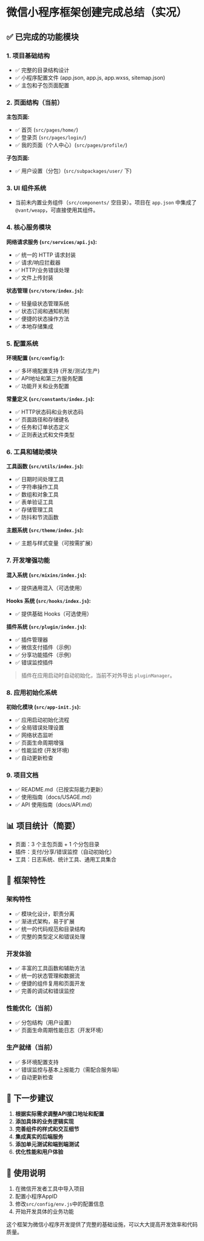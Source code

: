 # 微信小程序框架创建完成总结（实况）

## ✅ 已完成的功能模块

### 1. 项目基础结构
- ✅ 完整的目录结构设计
- ✅ 小程序配置文件 (app.json, app.js, app.wxss, sitemap.json)
- ✅ 主包和子包页面配置

### 2. 页面结构（当前）
**主包页面:**
- ✅ 首页 (`src/pages/home/`)
- ✅ 登录页 (`src/pages/login/`)
- ✅ 我的页面（个人中心）(`src/pages/profile/`)

**子包页面:**
- ✅ 用户设置（分包）(`src/subpackages/user/` 下)

### 3. UI 组件系统
- 当前未内置业务组件（`src/components/` 空目录）。项目在 `app.json` 中集成了 `@vant/weapp`，可直接使用其组件。

### 4. 核心服务模块
**网络请求服务 (`src/services/api.js`):**
- ✅ 统一的 HTTP 请求封装
- ✅ 请求/响应拦截器
- ✅ HTTP/业务错误处理
- ✅ 文件上传封装

**状态管理 (`src/store/index.js`):**
- ✅ 轻量级状态管理系统
- ✅ 状态订阅和通知机制
- ✅ 便捷的状态操作方法
- ✅ 本地存储集成

### 5. 配置系统
**环境配置 (`src/config/`):**
- ✅ 多环境配置支持 (开发/测试/生产)
- ✅ API地址和第三方服务配置
- ✅ 功能开关和业务配置

**常量定义 (`src/constants/index.js`):**
- ✅ HTTP状态码和业务状态码
- ✅ 页面路径和存储键名
- ✅ 任务和订单状态定义
- ✅ 正则表达式和文件类型

### 6. 工具和辅助模块
**工具函数 (`src/utils/index.js`):**
- ✅ 日期时间处理工具
- ✅ 字符串操作工具
- ✅ 数组和对象工具
- ✅ 表单验证工具
- ✅ 存储管理工具
- ✅ 防抖和节流函数

**主题系统 (`src/theme/index.js`):**
- ✅ 主题与样式变量（可按需扩展）

### 7. 开发增强功能
**混入系统 (`src/mixins/index.js`):**
- ✅ 提供通用混入（可选使用）

**Hooks 系统 (`src/hooks/index.js`):**
- ✅ 提供基础 Hooks（可选使用）

**插件系统 (`src/plugin/index.js`):**
- ✅ 插件管理器
- ✅ 微信支付插件（示例）
- ✅ 分享功能插件（示例）
- ✅ 错误监控插件
> 插件在应用启动时自动初始化，当前不对外导出 `pluginManager`。

### 8. 应用初始化系统
**初始化模块 (`src/app-init.js`):**
- ✅ 应用启动初始化流程
- ✅ 全局错误处理设置
- ✅ 网络状态监听
- ✅ 页面生命周期增强
- ✅ 性能监控 (开发环境)
- ✅ 自动更新检查

### 9. 项目文档
- ✅ README.md（已按实际能力更新）
- ✅ 使用指南（docs/USAGE.md）
- ✅ API 使用指南（docs/API.md）

## 📊 项目统计（简要）

- 页面：3 个主包页面 + 1 个分包目录
- 插件：支付/分享/错误监控（自动初始化）
- 工具：日志系统、统计工具、通用工具集合

## 🚀 框架特性

### 架构特性
- ✅ 模块化设计，职责分离
- ✅ 渐进式架构，易于扩展
- ✅ 统一的代码规范和目录结构
- ✅ 完整的类型定义和错误处理

### 开发体验
- ✅ 丰富的工具函数和辅助方法
- ✅ 统一的状态管理和数据流
- ✅ 便捷的组件复用和页面开发
- ✅ 完善的调试和错误监控

### 性能优化（当前）
- ✅ 分包结构（用户设置）
- ✅ 页面生命周期性能日志（开发环境）

### 生产就绪（当前）
- ✅ 多环境配置支持
- ✅ 错误监控与基本上报能力（需配合服务端）
- ✅ 自动更新检查

## 🎯 下一步建议

1. **根据实际需求调整API接口地址和配置**
2. **添加具体的业务逻辑实现**
3. **完善组件的样式和交互细节**
4. **集成真实的后端服务**
5. **添加单元测试和端到端测试**
6. **优化性能和用户体验**

## 📝 使用说明

1. 在微信开发者工具中导入项目
2. 配置小程序AppID
3. 修改`src/config/env.js`中的配置信息
4. 开始开发具体的业务功能

这个框架为微信小程序开发提供了完整的基础设施，可以大大提高开发效率和代码质量。
